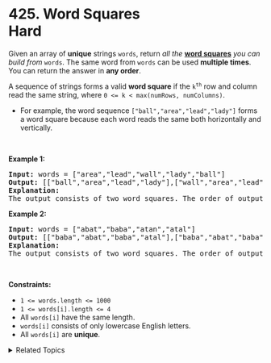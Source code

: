 
# 425. Word Squares<br> Hard

<p>Given an array of <strong>unique</strong> strings <code>words</code>, return <em>all the </em><strong><a href="https://en.wikipedia.org/wiki/Word_square" target="_blank">word squares</a></strong><em> you can build from </em><code>words</code>. The same word from <code>words</code> can be used <strong>multiple times</strong>. You can return the answer in <strong>any order</strong>.</p>

<p>A sequence of strings forms a valid <strong>word square</strong> if the <code>k<sup>th</sup></code> row and column read the same string, where <code>0 &lt;= k &lt; max(numRows, numColumns)</code>.</p>

<ul>
	<li>For example, the word sequence <code>[&quot;ball&quot;,&quot;area&quot;,&quot;lead&quot;,&quot;lady&quot;]</code> forms a word square because each word reads the same both horizontally and vertically.</li>
</ul>

<p>&nbsp;</p>
<p><strong class="example">Example 1:</strong></p>

<pre>
<strong>Input:</strong> words = [&quot;area&quot;,&quot;lead&quot;,&quot;wall&quot;,&quot;lady&quot;,&quot;ball&quot;]
<strong>Output:</strong> [[&quot;ball&quot;,&quot;area&quot;,&quot;lead&quot;,&quot;lady&quot;],[&quot;wall&quot;,&quot;area&quot;,&quot;lead&quot;,&quot;lady&quot;]]
<strong>Explanation:</strong>
The output consists of two word squares. The order of output does not matter (just the order of words in each word square matters).
</pre>

<p><strong class="example">Example 2:</strong></p>

<pre>
<strong>Input:</strong> words = [&quot;abat&quot;,&quot;baba&quot;,&quot;atan&quot;,&quot;atal&quot;]
<strong>Output:</strong> [[&quot;baba&quot;,&quot;abat&quot;,&quot;baba&quot;,&quot;atal&quot;],[&quot;baba&quot;,&quot;abat&quot;,&quot;baba&quot;,&quot;atan&quot;]]
<strong>Explanation:</strong>
The output consists of two word squares. The order of output does not matter (just the order of words in each word square matters).
</pre>

<p>&nbsp;</p>
<p><strong>Constraints:</strong></p>

<ul>
	<li><code>1 &lt;= words.length &lt;= 1000</code></li>
	<li><code>1 &lt;= words[i].length &lt;= 4</code></li>
	<li>All <code>words[i]</code> have the same length.</li>
	<li><code>words[i]</code> consists of only lowercase English letters.</li>
	<li>All <code>words[i]</code> are <strong>unique</strong>.</li>
</ul>


<details>

<summary> Related Topics </summary>

-	`Array`
-	`String`
-	`Backtracking`
-	`Trie`

</details>


